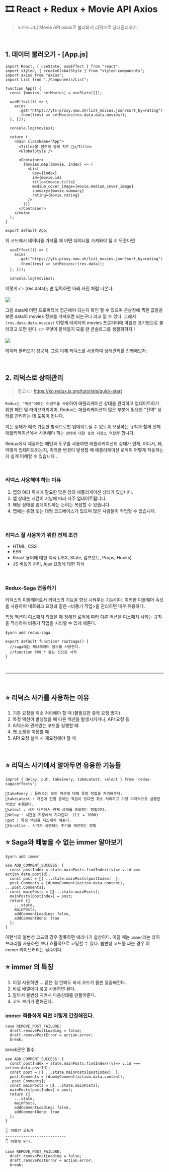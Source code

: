 # 🎞 React + Redux + Movie API Axios

> 노마드코더 Movie API axios로 불러와서 리덕스로 상태관리하기.

<br />

## 1. 데이터 불러오기 - [App.js]

```
import React, { useState, useEffect } from "react";
import styled, { createGlobalStyle } from "styled-components";
import axios from "axios";
import List from "./Components/List";

function App() {
  const [movies, setMovies] = useState([]);

  useEffect(() => {
    axios
      .get("https://yts-proxy.now.sh/list_movies.json?sort_by=rating")
      .then((res) => setMovies(res.data.data.movies));
  }, []);

  console.log(movies);

  return (
    <main className="App">
      <Title>😎 현주의 영화 차트 🍿</Title>
      <GlobalStyle />

      <Container>
        {movies.map((movie, index) => (
          <List
            key={index}
            id={movie.id}
            title={movie.title}
            medium_cover_image={movie.medium_cover_image}
            summary={movie.summary}
            rating={movie.rating}
          />
        ))}
      </Container>
    </main>
  );
}

export default App;
```

위 코드에서 데이터를 가져올 때 어떤 데이터를 가져와야 될 지 모른다면

```
  useEffect(() => {
    axios
      .get("https://yts-proxy.now.sh/list_movies.json?sort_by=rating")
      .then((res) => setMovies👉(res.data));
  }, []);

  console.log(movies);
```

이렇게 👉 (res.data)); 만 입력하면 아래 사진 처럼 나온다.

![](https://images.velog.io/images/leemember/post/ea8236c9-145f-47da-8cdd-1d13c2c7771e/%E1%84%89%E1%85%B3%E1%84%8F%E1%85%B3%E1%84%85%E1%85%B5%E1%86%AB%E1%84%89%E1%85%A3%E1%86%BA%202021-09-18%20%E1%84%8B%E1%85%A9%E1%84%8C%E1%85%A5%E1%86%AB%201.33.11.png)

그럼 data에 어떤 프로퍼티에 접근해야 되는지 확인 할 수 있으며 콘솔창에 찍힌 값들을 보면 data의 movies 정보를 가져오면 되는구나 라고 알 수 있다. 그래서 `(res.data.data.movies)` 이렇게 데이터의 movies 프로퍼티에 마침표 표기법으로 불러갖고 오면 된다. 👉 무엇이 문제일지 모를 땐 콘솔로그를 생활화하자 !

![](https://images.velog.io/images/leemember/post/f22d8d16-33ef-4772-9b53-d7eaa00cf5ab/%E1%84%89%E1%85%B3%E1%84%8F%E1%85%B3%E1%84%85%E1%85%B5%E1%86%AB%E1%84%89%E1%85%A3%E1%86%BA%202021-09-18%20%E1%84%8B%E1%85%A9%E1%84%8C%E1%85%A5%E1%86%AB%201.37.08.png)

데이터 불러오기 성공적. 그럼 이제 리덕스를 사용하여 상태관리를 진행해보자.

<br />

## 2. 리덕스로 상태관리

> 참고 👉 https://ko.redux.js.org/tutorials/quick-start

`Redux는 "액션"이라는 이벤트를 사용`하여 애플리케이션 상태를 관리하고 업데이트하기 위한 패턴 및 라이브러리이며, Redux는 애플리케이션의 많은 부분에 필요한 "전역" 상태를 관리하는 데 도움이 됩니다.

이는 상태가 예측 가능한 방식으로만 업데이트될 수 있도록 보장하는 규칙과 함께 전체 애플리케이션에서 사용해야 하는 `상태에 대한 중앙 저장소 역할`을 합니다.

Redux에서 제공하는 패턴과 도구를 사용하면 애플리케이션의 상태가 언제, 어디서, 왜, 어떻게 업데이트되는지, 이러한 변경이 발생할 때 애플리케이션 로직이 어떻게 작동하는지 쉽게 이해할 수 있습니다 .

<br />

### 리덕스 사용해야 하는 이유

1. 앱의 여러 위치에 필요한 많은 양의 애플리케이션 상태가 있습니다.
2. 앱 상태는 시간이 지남에 따라 자주 업데이트됩니다.
3. 해당 상태를 업데이트하는 논리는 복잡할 수 있습니다.
4. 앱에는 중형 또는 대형 코드베이스가 있으며 많은 사람들이 작업할 수 있습니다.

<br />

### 리덕스 잘 사용하기 위한 전제 조건

- HTML, CSS
- ES6
- React 용어에 대한 지식 (JSX, State, 컴포넌트, Props, Hooks)
- JS 비동기 처리, Ajax 요청에 대한 지식

<br />

### Redux-Saga 연동하기

리덕스의 미들웨어로서 리덕스의 기능을 향상 시켜주는 기능이다. 이러한 미들웨어 속성을 사용하여 네트워크 요청과 같은 <비동기 작업>을 관리하면 매우 유용하다.

특정 액션이 디스패치 되었을 때 정해진 로직에 따라 다른 액션을 디스패치 시키는 규칙을 작성하여 비동기 작업을 처리할 수 있게 해준다.

```
$yarn add redux-saga
```

```
export default function* rootSaga() {
  //saga에는 제너레이터 함수를 사용한다.
  //function 뒤에 * 붙는 것으로 시작
}
```

<br />

---

<br />

## ⭐️ 리덕스 사가를 사용하는 이유

1. 기존 요청을 취소 처리해야 할 때 (불필요한 중복 요청 방지)
2. 특정 액션이 발생했을 때 다른 액션을 발생시키거나, API 요청 등
3. 리덕스와 관계없는 코드를 실행할 때
4. 웹 소켓을 이용할 때
5. API 요청 실패 시 재요청해야 할 때

<br />

## ⭐️ 리덕스 사가에서 알아두면 유용한 기능들

```
improt { delay, put, takeEvery, takeLatest, select } from 'redux-saga/effects';

📍takeEvery : 들어오는 모든 액션에 대해 특정 작업을 처리해준다.
📍takeLatest : 기존에 진행 중이던 작업이 있다면 취소 처리하고 가장 마지막으로 실행된 작업만 수행한다.
📍select : 사가 내부에서 현재 상태를 조회하는 방법이다.
📍delay : 시간을 지정해서 기다린다. (1초 = 1000)
📍put : 특정 액션을 디스패치 해준다.
📍throttle : 사가가 실행되는 주기를 제한하는 방법
```

## ⭐️ Saga와 떼놓을 수 없는 immer 알아보기

```
$yarn add immer
```

```
ase ADD_COMMENT_SUCCESS: {
  const postIndex = state.mainPosts.findIndex((v)=> v.id === action.data.postId);
  const post = 📍{ ...state.mainPosts[postIndex]  };
  post.Comments = [dummyComment(action.data.content), ...post.Comments];
  const mainPosts = 📍[...state.mainPosts];
  mainPosts[postIndex] = post;
  return {📍
    ...state,
    mainPosts,
    addCommentLoading: false,
    addCommentDone: true
  };
}
```

이런식의 불변성 코드의 경우 잘못하면 에러나기 쉽상이다. 이럴 때는 `immer`라는 라이브러리를 사용하면 보다 효율적으로 코딩할 수 있다. 불변성 코드를 짜는 경우 이 immer 라이브러리는 필수이다.

## ⭐️ immer 의 특징

1. 이걸 사용하면 ... 같은 걸 안봐도 되서 코드가 훨씬 깔끔해진다.
2. 바로 배열에다 넣고 사용하면 된다.
3. 알아서 불변성 지켜서 다음상태를 만들어준다.
4. 코드 보기가 편해진다.

### immer 적용하게 되면 이렇게 간결해진다.

```
case REMOVE_POST_FAILURE:
  draft.removePostLoading = false;
  draft.removePostError = action.error;
  break;
```

break문은 필수.

```
ase ADD_COMMENT_SUCCESS: {
  const postIndex = state.mainPosts.findIndex((v)=> v.id === action.data.postId);
  const post = 📍{ ...state.mainPosts[postIndex]  };
  post.Comments = [dummyComment(action.data.content), ...post.Comments];
  const mainPosts = 📍[...state.mainPosts];
  mainPosts[postIndex] = post;
  return {📍
    ...state,
    mainPosts,
    addCommentLoading: false,
    addCommentDone: true
  };
}

👆 이랬던 코드가
---------------------------
👇 이렇게 된다.

case REMOVE_POST_FAILURE:
  draft.removePostLoading = false;
  draft.removePostError = action.error;
  break;

```
